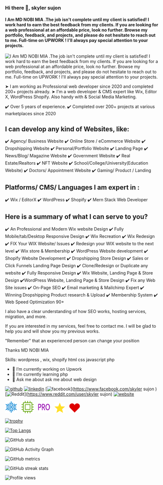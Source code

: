 ### Hi there 👋, skyler sujon
####  I Am MD NOBI MIA .The job isn't complete until my client is satisfied! I work hard to earn the best feedback from my clients. If you are looking for a web professional at an affordable price, look no further. Browse my portfolio, feedback, and projects, and please do not hesitate to reach out to me. Full-time on UPWORK ! I'll always pay special attention to your projects.
![ I Am MD NOBI MIA .The job isn't complete until my client is satisfied! I work hard to earn the best feedback from my clients. If you are looking for a web professional at an affordable price, look no further. Browse my portfolio, feedback, and projects, and please do not hesitate to reach out to me. Full-time on UPWORK ! I'll always pay special attention to your projects.](  )

 
➤ I am working as Professional web developer since 2020 and completed 200+ projects already.
➤ I'm a web developer & CMS expert like Wix, Editor X, WordPress Shopify. Also handy with & Social Media Marketing.

✔️ Over 5 years of experience.
✔️ Completed over 200+ projects at various marketplaces since 2020

I can develop any kind of Websites, like:
----------------------------------------------
✔️ Agency/ Business Website
✔️ Online Store / eCommerce Website
✔️ Dropshipping Website
✔️ Personal/Portfolio Website
✔️ Landing Page
✔️ News/Blog/ Magazine Website
✔️ Government Website
✔️ Real Estate/Realtors
✔️ NFT Website
✔️ School/College/University(Education Website)
✔️ Doctors/ Appointment Website
✔️ Gaming/ Product / Landing

Platforms/ CMS/ Languages I am expert in :
---------------------------------------------------
✔️ Wix / EditorX
✔️ WordPress
✔️ Shopify
✔️ Mern Stack Web Developer

Here is a summary of what I can serve to you?
------------------------------------------------------
✔️ An Professional and Modern Wix website Design
✔️ Fully Mobile/tab/Desktop Responsive Design
✔️ Wix Recreation
✔️ Wix Redesign
✔️ FIX Your WIX Website/ Issues
✔️ Redesign your WIX website to the next level
✔️ Wix store & Membership
✔️ WordPress Website development
✔️ Shopify Website Development
✔️ Dropshipping Store Design
✔️ Sales or Click Funnels Landing Page Design
✔️ Clone/Redesign or Duplicate any website
✔️ Fully Responsive Design
✔️ Wix Website, Landing Page & Store Design
✔️WordPress Website, Landing Page & Store Design
✔️ Fix any Web Site issues
✔️ On-Page SEO
✔️ Email marketing & Mailchimp Expert
✔️ Winning Dropshipping Product research & Upload
✔️ Membership System
✔️ Web Speed Optimization 90+

I also have a clear understanding of how SEO works, hosting services, migration, and more.

If you are interested in my services, feel free to contact me. I will be glad to help you and will show you my previous works.

"Remember" that an experienced person can change your position

Thanks
MD NOBI MIA

Skills:  wordpress , wix, shopify html css javascript php 

- 🔭 I’m currently working on  Upwork  
- 🌱 I’m currently learning php  
- 💬 Ask me about ask me about web design  


[<img src='https://cdn.jsdelivr.net/npm/simple-icons@3.0.1/icons/github.svg' alt='github' height='40'>](https://github.com/skylersujon)  [<img src='https://cdn.jsdelivr.net/npm/simple-icons@3.0.1/icons/linkedin.svg' alt='linkedin' height='40'>](https://www.linkedin.com/in/skyler-sujon-792a14259//)  [<img src='https://cdn.jsdelivr.net/npm/simple-icons@3.0.1/icons/facebook.svg' alt='facebook' height='40'>](https://www.facebook.com/skyler sujon )  [<img src='https://cdn.jsdelivr.net/npm/simple-icons@3.0.1/icons/reddit.svg' alt='Reddit' height='40'>](https://www.reddit.com/user/skyler sujon)  [<img src='https://cdn.jsdelivr.net/npm/simple-icons@3.0.1/icons/icloud.svg' alt='website' height='40'>](https://www.upwork.com/freelancers/~01e1b0bac09cf3066b?viewMode=1)  

<a href='https://archiveprogram.github.com/'><img src='https://raw.githubusercontent.com/acervenky/animated-github-badges/master/assets/acbadge.gif' width='40' height='40'></a> <a href='https://docs.github.com/en/developers'><img src='https://raw.githubusercontent.com/acervenky/animated-github-badges/master/assets/devbadge.gif' width='40' height='40'></a> <a href='https://github.com/pricing'><img src='https://raw.githubusercontent.com/acervenky/animated-github-badges/master/assets/pro.gif' width='40' height='40'></a> <a href='https://stars.github.com/'><img src='https://raw.githubusercontent.com/acervenky/animated-github-badges/master/assets/starbadge.gif' width='35' height='35'></a> <a href='https://docs.github.com/en/github/supporting-the-open-source-community-with-github-sponsors'><img src='https://raw.githubusercontent.com/acervenky/animated-github-badges/master/assets/sponsorbadge.gif' width='35' height='35'></a> 

[![trophy](https://github-profile-trophy.vercel.app/?username=skylersujon)](https://github.com/ryo-ma/github-profile-trophy)

[![Top Langs](https://github-readme-stats.vercel.app/api/top-langs/?username=skylersujon)](https://github.com/anuraghazra/github-readme-stats)

![GitHub stats](https://github-readme-stats.vercel.app/api?username=skylersujon&show_icons=true&count_private=true)  

![GitHub Activity Graph](https://activity-graph.herokuapp.com/graph?username=skylersujon)  

![GitHub metrics](https://metrics.lecoq.io/skylersujon)  

![GitHub streak stats](https://streak-stats.demolab.com/?user=skylersujon)  

![Profile views](https://gpvc.arturio.dev/skylersujon)  
